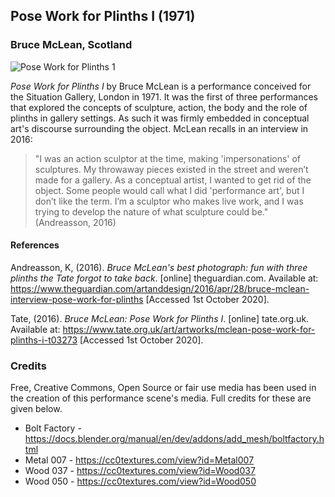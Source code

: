 ## Pose Work for Plinths I (1971)
### Bruce McLean, Scotland

![Pose Work for Plinths 1](https://user-images.githubusercontent.com/8354239/94846458-cb496380-043e-11eb-9adf-dbeeea56f37b.png)

*Pose Work for Plinths I* by Bruce McLean is a performance conceived for the Situation Gallery, London in 1971. It was the first of three performances that explored the concepts of sculpture, action, the body and the role of plinths in gallery settings. As such it was firmly embedded in conceptual art's discourse surrounding the object. McLean recalls in an interview in 2016:

> "I was an action sculptor at the time, making 'impersonations' of sculptures. My throwaway pieces existed in the street and weren’t made for a gallery. As a conceptual artist, I wanted to get rid of the object. Some people would call what I did 'performance art', but I don’t like the term. I’m a sculptor who makes live work, and I was trying to develop the nature of what sculpture could be." (Andreasson, 2016)

#### References

Andreasson, K, (2016). *Bruce McLean's best photograph: fun with three plinths the Tate forgot to take back*. [online] theguardian.com. Available at: <https://www.theguardian.com/artanddesign/2016/apr/28/bruce-mclean-interview-pose-work-for-plinths> [Accessed 1st October 2020].

Tate, (2016). *Bruce McLean: Pose Work for Plinths I*. [online] tate.org.uk. Available at: <https://www.tate.org.uk/art/artworks/mclean-pose-work-for-plinths-i-t03273> [Accessed 1st October 2020].

### Credits

Free, Creative Commons, Open Source or fair use media has been used in the creation of this performance scene's media. Full credits for these are given below.

*	Bolt Factory - https://docs.blender.org/manual/en/dev/addons/add_mesh/boltfactory.html
*	Metal 007 - https://cc0textures.com/view?id=Metal007
*	Wood 037 - https://cc0textures.com/view?id=Wood037
*	Wood 050 - https://cc0textures.com/view?id=Wood050